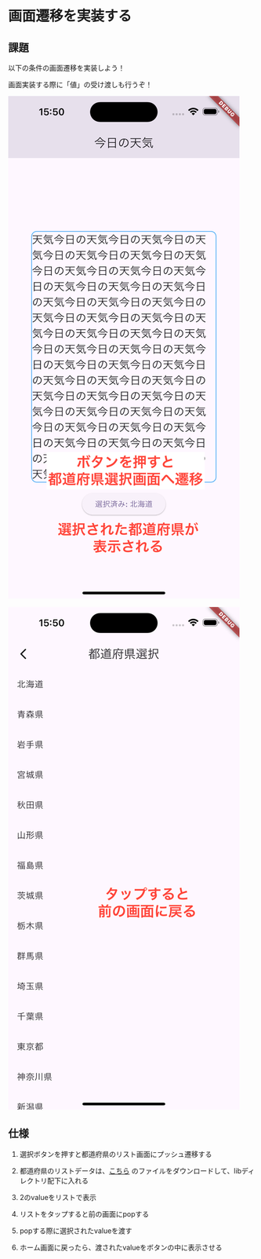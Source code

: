 # 画面遷移を実装する


## 課題

以下の条件の画面遷移を実装しよう！

画面実装する際に「値」の受け渡しも行うぞ！


![nav1](./images/02/nav1.png)

![nav2](./images/02/nav2.png)

## 仕様

1. 選択ボタンを押すと都道府県のリスト画面にプッシュ遷移する

2. 都道府県のリストデータは、[こちら](./prefectures.dart) のファイルをダウンロードして、libディレクトリ配下に入れる

3. 2のvalueをリストで表示

4. リストをタップすると前の画面にpopする

5. popする際に選択されたvalueを渡す

6. ホーム画面に戻ったら、渡されたvalueをボタンの中に表示させる